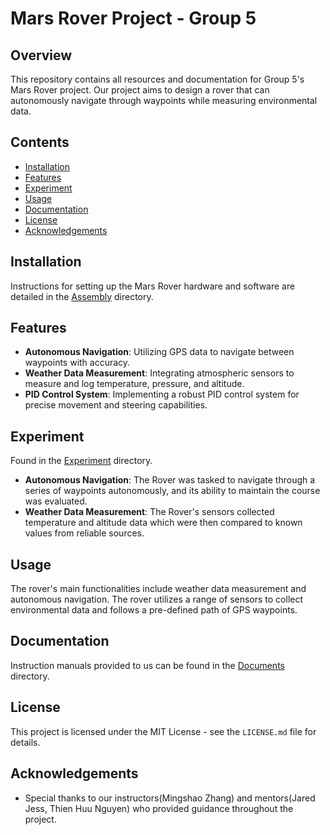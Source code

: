 # Mars Rover Project - Group 5

## Overview
This repository contains all resources and documentation for Group 5's Mars Rover project. Our project aims to design a rover that can autonomously navigate through waypoints while measuring environmental data.

## Contents
- [Installation](#installation)
- [Features](#features)
- [Experiment](#experiment)
- [Usage](#usage)
- [Documentation](#documentation)
- [License](#license)
- [Acknowledgements](#acknowledgements)

## Installation
Instructions for setting up the Mars Rover hardware and software are detailed in the [Assembly](https://github.com/ObinnaNdbs/Mars-Rover/tree/main/Assembly) directory. 

## Features
- **Autonomous Navigation**: Utilizing GPS data to navigate between waypoints with accuracy.
- **Weather Data Measurement**: Integrating atmospheric sensors to measure and log temperature, pressure, and altitude.
- **PID Control System**: Implementing a robust PID control system for precise movement and steering capabilities.

## Experiment
Found in the [Experiment](https://github.com/ObinnaNdbs/Mars-Rover/tree/main/Experiment) directory.
- **Autonomous Navigation**: The Rover was tasked to navigate through a series of waypoints autonomously, and its ability to maintain the course was evaluated.
- **Weather Data Measurement**: The Rover's sensors collected temperature and altitude data which were then compared to known values from reliable sources.

## Usage
The rover's main functionalities include weather data measurement and autonomous navigation. The rover utilizes a range of sensors to collect environmental data and follows a pre-defined path of GPS waypoints.

## Documentation
Instruction manuals provided to us can be found in the [Documents](https://github.com/ObinnaNdbs/Mars-Rover/tree/main/Documents) directory.

## License
This project is licensed under the MIT License - see the `LICENSE.md` file for details.

## Acknowledgements
- Special thanks to our instructors(Mingshao Zhang) and mentors(Jared Jess, Thien Huu Nguyen) who provided guidance throughout the project.
